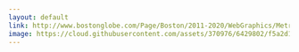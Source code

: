 ```yaml
---
layout: default
link: http://www.bostonglobe.com/Page/Boston/2011-2020/WebGraphics/Metro/BostonGlobe.com/2013/02/spEvolution/main.xml
image: https://cloud.githubusercontent.com/assets/370976/6429802/f5a2d160-bfb7-11e4-8fb6-db59b5664c27.jpg
---
```


